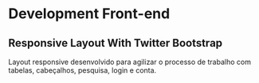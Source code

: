 # Development Front-end 

## Responsive Layout With Twitter Bootstrap

Layout responsive desenvolvido para agilizar o processo de trabalho com tabelas, cabeçalhos, pesquisa, login e conta.